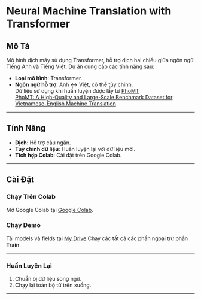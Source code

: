 # Neural Machine Translation with Transformer

## Mô Tả

Mô hình dịch máy sử dụng Transformer, hỗ trợ dịch hai chiều giữa ngôn ngữ Tiếng Anh và Tiếng Việt. 
Dự án cung cấp các tính năng sau:

- **Loại mô hình**: Transformer.
- **Ngôn ngữ hỗ trợ**: Anh ↔ Việt, có thể tùy chỉnh.  
Dữ liệu sử dụng khi huấn luyện được lấy từ [PhoMT](https://github.com/VinAIResearch/PhoMT)  
[PhoMT: A High-Quality and Large-Scale Benchmark Dataset for Vietnamese-English Machine Translation](https://research.vinai.io/phomt-a-high-quality-and-large-scale-benchmark-dataset-for-vietnamese-english-machine-translation/)
---

## Tính Năng

- **Dịch**: Hỗ trợ câu ngắn.
- **Tuỳ chỉnh dữ liệu**: Huấn luyện lại với dữ liệu mới.
- **Tích hợp Colab**: Cài đặt trên Google Colab.

---

## Cài Đặt

### Chạy Trên Colab
Mở Google Colab tại [Google Colab](https://colab.research.google.com/drive/1-OnM7f9vhCPDcbbdz9ZVU5b0OZm_SDjB?usp=sharing).
### Chạy Demo
Tải models và fields tại [My Drive](https://drive.google.com/drive/u/0/folders/1bWe5KCLLdnhJ19in5LwVjZ02ARQLrY4_)
Chạy các tất cả các phần ngoại trừ phần **Train**

---


### Huấn Luyện Lại
1. Chuẩn bị dữ liệu song ngữ.
2. Chạy lại toàn bộ từ trên xuống.

---

